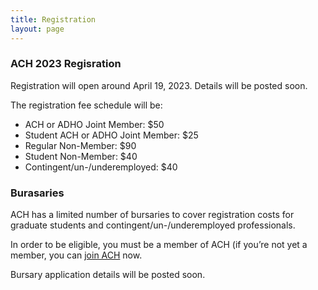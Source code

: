 ```yaml
---
title: Registration
layout: page
---
```


### ACH 2023 Regisration ###

Registration will open around April 19, 2023. Details will be posted soon.

The registration fee schedule will be:

* ACH or ADHO Joint Member: $50
* Student ACH or ADHO Joint Member: $25
* Regular Non-Member: $90
* Student Non-Member: $40
* Contingent/un-/underemployed: $40

### Burasaries
ACH has a limited number of bursaries to cover registration costs for graduate students and contingent/un-/underemployed professionals. 

In order to be eligible, you must be a member of ACH (if you’re not yet a member, you can [join ACH](https://ach.org/membership/) now. 

Bursary application details will be posted soon.
